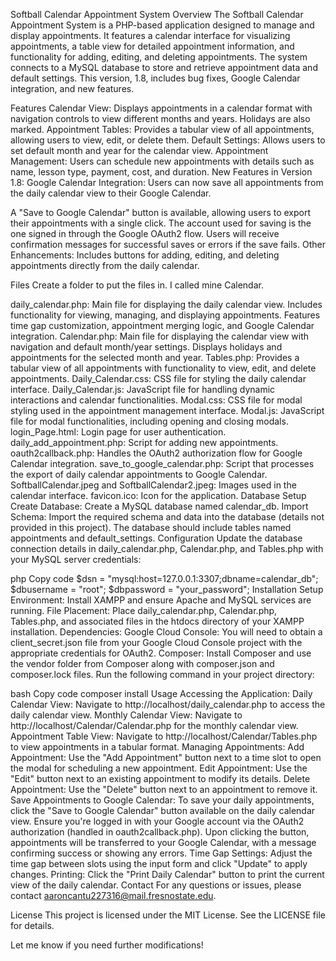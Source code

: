 Softball Calendar Appointment System
Overview
The Softball Calendar Appointment System is a PHP-based application designed to manage and display appointments. It features a calendar interface for visualizing appointments, a table view for detailed appointment information, and functionality for adding, editing, and deleting appointments. The system connects to a MySQL database to store and retrieve appointment data and default settings. This version, 1.8, includes bug fixes, Google Calendar integration, and new features.

Features
Calendar View: Displays appointments in a calendar format with navigation controls to view different months and years. Holidays are also marked.
Appointment Tables: Provides a tabular view of all appointments, allowing users to view, edit, or delete them.
Default Settings: Allows users to set default month and year for the calendar view.
Appointment Management: Users can schedule new appointments with details such as name, lesson type, payment, cost, and duration.
New Features in Version 1.8:
Google Calendar Integration: Users can now save all appointments from the daily calendar view to their Google Calendar.

A "Save to Google Calendar" button is available, allowing users to export their appointments with a single click.
The account used for saving is the one signed in through the Google OAuth2 flow.
Users will receive confirmation messages for successful saves or errors if the save fails.
Other Enhancements: Includes buttons for adding, editing, and deleting appointments directly from the daily calendar.

Files
Create a folder to put the files in. I called mine Calendar.

daily_calendar.php: Main file for displaying the daily calendar view. Includes functionality for viewing, managing, and displaying appointments. Features time gap customization, appointment merging logic, and Google Calendar integration.
Calendar.php: Main file for displaying the calendar view with navigation and default month/year settings. Displays holidays and appointments for the selected month and year.
Tables.php: Provides a tabular view of all appointments with functionality to view, edit, and delete appointments.
Daily_Calendar.css: CSS file for styling the daily calendar interface.
Daily_Calendar.js: JavaScript file for handling dynamic interactions and calendar functionalities.
Modal.css: CSS file for modal styling used in the appointment management interface.
Modal.js: JavaScript file for modal functionalities, including opening and closing modals.
login_Page.html: Login page for user authentication.
daily_add_appointment.php: Script for adding new appointments.
oauth2callback.php: Handles the OAuth2 authorization flow for Google Calendar integration.
save_to_google_calendar.php: Script that processes the export of daily calendar appointments to Google Calendar.
SoftballCalendar.jpeg and SoftballCalendar2.jpeg: Images used in the calendar interface.
favicon.ico: Icon for the application.
Database Setup
Create Database:
Create a MySQL database named calendar_db.
Import Schema:
Import the required schema and data into the database (details not provided in this project). The database should include tables named appointments and default_settings.
Configuration
Update the database connection details in daily_calendar.php, Calendar.php, and Tables.php with your MySQL server credentials:

php
Copy code
$dsn = "mysql:host=127.0.0.1:3307;dbname=calendar_db";
$dbusername = "root";
$dbpassword = "your_password";
Installation
Setup Environment:
Install XAMPP and ensure Apache and MySQL services are running.
File Placement:
Place daily_calendar.php, Calendar.php, Tables.php, and associated files in the htdocs directory of your XAMPP installation.
Dependencies:
Google Cloud Console: You will need to obtain a client_secret.json file from your Google Cloud Console project with the appropriate credentials for OAuth2.
Composer: Install Composer and use the vendor folder from Composer along with composer.json and composer.lock files.
Run the following command in your project directory:

bash
Copy code
composer install
Usage
Accessing the Application:
Daily Calendar View: Navigate to http://localhost/daily_calendar.php to access the daily calendar view.
Monthly Calendar View: Navigate to http://localhost/Calendar/Calendar.php for the monthly calendar view.
Appointment Table View: Navigate to http://localhost/Calendar/Tables.php to view appointments in a tabular format.
Managing Appointments:
Add Appointment: Use the "Add Appointment" button next to a time slot to open the modal for scheduling a new appointment.
Edit Appointment: Use the "Edit" button next to an existing appointment to modify its details.
Delete Appointment: Use the "Delete" button next to an appointment to remove it.
Save Appointments to Google Calendar:
To save your daily appointments, click the "Save to Google Calendar" button available on the daily calendar view.
Ensure you're logged in with your Google account via the OAuth2 authorization (handled in oauth2callback.php).
Upon clicking the button, appointments will be transferred to your Google Calendar, with a message confirming success or showing any errors.
Time Gap Settings:
Adjust the time gap between slots using the input form and click "Update" to apply changes.
Printing:
Click the "Print Daily Calendar" button to print the current view of the daily calendar.
Contact
For any questions or issues, please contact aaroncantu227316@mail.fresnostate.edu.

License
This project is licensed under the MIT License. See the LICENSE file for details.

Let me know if you need further modifications!
